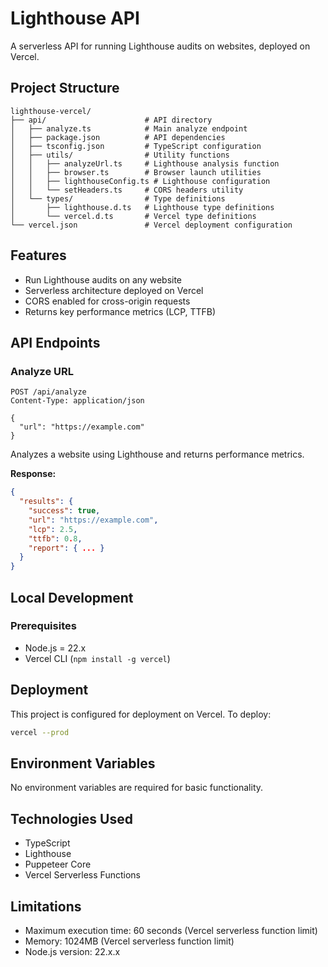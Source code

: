 # Lighthouse API

A serverless API for running Lighthouse audits on websites, deployed on Vercel.

## Project Structure

```
lighthouse-vercel/
├── api/                      # API directory
│   ├── analyze.ts            # Main analyze endpoint
│   ├── package.json          # API dependencies
│   ├── tsconfig.json         # TypeScript configuration
│   ├── utils/                # Utility functions
│   │   ├── analyzeUrl.ts     # Lighthouse analysis function
│   │   ├── browser.ts        # Browser launch utilities
│   │   ├── lighthouseConfig.ts # Lighthouse configuration
│   │   └── setHeaders.ts     # CORS headers utility
│   └── types/                # Type definitions
│       ├── lighthouse.d.ts   # Lighthouse type definitions
│       └── vercel.d.ts       # Vercel type definitions
└── vercel.json               # Vercel deployment configuration
```

## Features

- Run Lighthouse audits on any website
- Serverless architecture deployed on Vercel
- CORS enabled for cross-origin requests
- Returns key performance metrics (LCP, TTFB)

## API Endpoints

### Analyze URL

```
POST /api/analyze
Content-Type: application/json

{
  "url": "https://example.com"
}
```

Analyzes a website using Lighthouse and returns performance metrics.

**Response:**
```json
{
  "results": {
    "success": true,
    "url": "https://example.com",
    "lcp": 2.5,
    "ttfb": 0.8,
    "report": { ... }
  }
}
```

## Local Development

### Prerequisites

- Node.js = 22.x
- Vercel CLI (`npm install -g vercel`)

## Deployment

This project is configured for deployment on Vercel. To deploy:

```bash
vercel --prod
```

## Environment Variables

No environment variables are required for basic functionality.

## Technologies Used

- TypeScript
- Lighthouse
- Puppeteer Core
- Vercel Serverless Functions

## Limitations

- Maximum execution time: 60 seconds (Vercel serverless function limit)
- Memory: 1024MB (Vercel serverless function limit)
- Node.js version: 22.x.x
